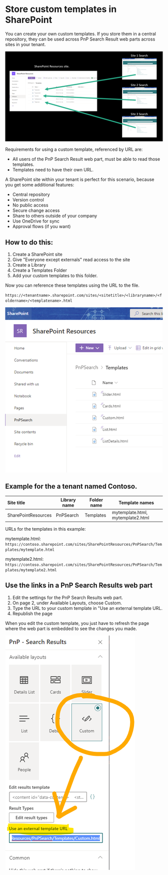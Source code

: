 # Store custom templates in SharePoint

You can create your own custom templates. If you store them in a central repository, they can be used across PnP Search Result web parts across sites in your tenant.

![Image of central repository and multiple search sites](assets\store-custom-templates-in-sharepoint\Central_repository_multiple_sites.png)

Requirements for using a custom template, referenced by URL are:

- All users of the PnP Search Result web part, must be able to read those templates.
- Templates need to have their own URL.

A SharePoint site within your tenant is perfect for this scenario, because you get some additional features:

- Central repository
- Version control
- No public access
- Secure change access
- Share to others outside of your company
- Use OneDrive for sync
- Approval flows (if you want)

## How to do this:

1. Create a SharePoint site
2. Give "Everyone except externals" read access to the site
3. Create a Library
4. Create a Templates Folder
5. Add your custom templates to this folder.

Now you can reference these templates using the URL to the file.

`https://<tenantname>.sharepoint.com/sites/<sitetitle>/<libraryname>/<foldername>/<templatename>.html`

![A sharePoint Library holding some templates](assets\store-custom-templates-in-sharepoint\SharePoint_Resources_Library.png)

## Example for the a tenant named Contoso.

| Site title          | Library name | Folder name | Template names                    |
| :------------------ | ------------ | ----------- | --------------------------------- |
| SharePointResources | PnPSearch    | Templates   | mytemplate.html, mytemplate2.html |

URLs for the templates in this example:

mytemplate.html: `https://contoso.sharepoint.com/sites/SharePointResources/PnPSearch/Templates/mytemplate.html`

mytemplate2.html: `https://contoso.sharepoint.com/sites/SharePointResources/PnPSearch/Templates/mytemplate2.html`

## Use the links in a PnP Search Results web part

1. Edit the settings for the PnP Search Results web part.
2. On page 2, under Available Layouts, choose Custom.
3. Type the URL to your custom template in "Use an external template URL.
4. Republish the page

When you edit the custom template, you just have to refresh the page where the web part is embedded to see the changes you made.

![Screenshot of where you set the URL for a custom template](assets\store-custom-templates-in-sharepoint\Custom-template-external-url.png)
